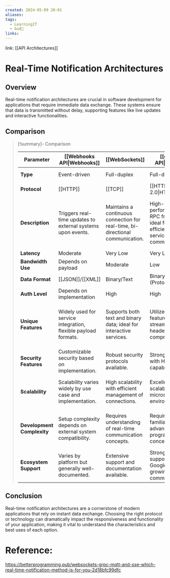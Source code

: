 ```yaml
---
created: 2024-05-09 20:01
aliases: 
tags:
  - LearningIT
  - bud🌿
links:
---
```


link: [[API Architectures]]

# Real-Time Notification Architectures

## Overview

Real-time notification architectures are crucial in software development for applications that require immediate data exchange. These systems ensure that data is transmitted without delay, supporting features like live updates and interactive functionalities.

## Comparison

> [!summary]- Comparison
> 
> | Parameter                  | [[Webhooks API\|Webhooks]]                                     | [[WebSockets]]                                                                 | [[gRPC API\|gRPC]]                                                              | SSE                                                                           | MQTT                                                                                  |
> | -------------------------- | -------------------------------------------------------------- | ------------------------------------------------------------------------------ | ------------------------------------------------------------------------------- | ----------------------------------------------------------------------------- | ------------------------------------------------------------------------------------- |
> | **Type**                   | Event-driven                                                   | Full-duplex                                                                    | Full-duplex                                                                     | Half-duplex                                                                   | Publish-Subscribe                                                                     |
> | **Protocol**               | [[HTTP]]                                                       | [[TCP]]                                                                        | [[HTTP 2.0\|HTTP/2.0]]                                                          | [[HTTP]]                                                                      | [[TCP]]                                                                               |
> | **Description**            | Triggers real-time updates to external systems upon events.    | Maintains a continuous connection for real-time, bi-directional communication. | High-performance RPC framework ideal for efficient inter-service communication. | Server pushes updates to clients, primarily used for one-way data flow.       | Lightweight messaging protocol designed for low-bandwidth, high-latency environments. |
> | **Latency**                | Moderate                                                       | Very Low                                                                       | Very Low                                                                        | Low                                                                           | Moderate                                                                              |
> | **Bandwidth Use**          | Depends on payload                                             | Moderate                                                                       | Low                                                                             | Low                                                                           | Very Low                                                                              |
> | **Data Format**            | [[JSON]]/[[XML]]                                                       | Binary/Text                                                                    | Binary (ProtoBuf)                                                               | Text                                                                          | Binary                                                                                |
> | **Auth Level**             | Depends on implementation                                      | High                                                                           | High                                                                            | Moderate                                                                      | High                                                                                  |
> | **Unique Features**        | Widely used for service integration, flexible payload formats. | Supports both text and binary data; ideal for interactive services.            | Utilizes HTTP/2 features like streaming and header compression.                 | Simple implementation, uses standard HTTP; mainly for unidirectional updates. | Excellent for IoT with intermittent connectivity and network constraints.             |
> | **Security Features**      | Customizable security based on implementation.                 | Robust security protocols available.                                           | Strong security with HTTP/2 capabilities.                                       | Basic HTTP security features.                                                 | Advanced security with low overhead.                                                  |
> | **Scalability**            | Scalability varies widely by use case and implementation.      | High scalability with efficient management of connections.                     | Excellent scalability in microservices environments.                            | Good for simple scalable updates without heavy data exchange.                 | Highly scalable, especially in distributed environments.                              |
> | **Development Complexity** | Setup complexity depends on external system compatibility.     | Requires understanding of real-time communication concepts.                    | Requires familiarity with advanced programming concepts.                        | Easier to implement with fewer moving parts.                                  | Requires knowledge of IoT protocols and connectivity challenges.                      |
> | **Ecosystem Support**      | Varies by platform but generally well-documented.              | Extensive support and documentation available.                                 | Strongly supported by Google and a growing community.                           | Good support and widely understood.                                           | Supported by a strong IoT development community.                                      |
> 

## Conclusion

Real-time notification architectures are a cornerstone of modern applications that rely on instant data exchange. Choosing the right protocol or technology can dramatically impact the responsiveness and functionality of your application, making it vital to understand the characteristics and best uses of each option.

# Reference:

https://betterprogramming.pub/websockets-grpc-mqtt-and-sse-which-real-time-notification-method-is-for-you-2d18bfc99dfc
